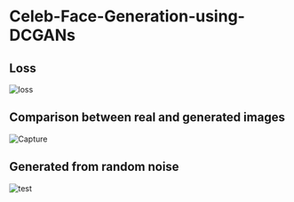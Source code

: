 # Celeb-Face-Generation-using-DCGANs
## Loss
![loss](https://user-images.githubusercontent.com/11677592/56097939-469c1a00-5f18-11e9-8736-25954322859b.png)
## Comparison between real and generated images
![Capture](https://user-images.githubusercontent.com/11677592/56097966-a72b5700-5f18-11e9-80ff-e7e09ea0b125.JPG)
## Generated from random noise
![test](https://user-images.githubusercontent.com/11677592/56097947-6fbcaa80-5f18-11e9-8962-1f1bb906f05a.png)

